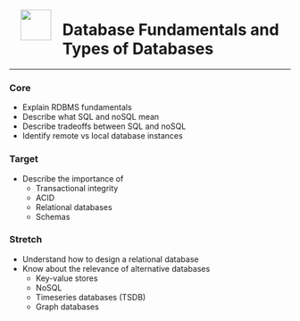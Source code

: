 <img src="http://imgur.com/1ZcRyrc.png" style="float: left; margin: 20px; height: 55px">

# Database Fundamentals and Types of Databases

---

### Core

- Explain RDBMS fundamentals
- Describe what SQL and noSQL mean
- Describe tradeoffs between SQL and noSQL
- Identify remote vs local database instances

### Target

- Describe the importance of
    - Transactional integrity
    - ACID
    - Relational databases
    - Schemas

### Stretch 
- Understand how to design a relational database
- Know about the relevance of alternative databases
    - Key-value stores
    - NoSQL
    - Timeseries databases (TSDB)
    - Graph databases
